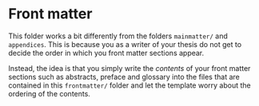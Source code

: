 # Front matter

This folder works a bit differently from the folders
`mainmatter/` and `appendices`. This is because you as a
writer of your thesis do not get to decide the order in
which you front matter sections appear.

Instead, the idea is that you simply write the *contents*
of your front matter sections such as abstracts, preface
and glossary into the files that are contained in this
`frontmatter/` folder and let the template worry about the
ordering of the contents.
